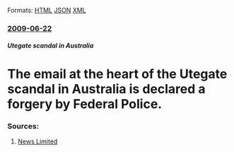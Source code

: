 
Formats: [HTML](/news/2009/06/22/the-email-at-the-heart-of-the-utegate-scandal-in-australia-is-declared-a-forgery-by-federal-police.html)  [JSON](/news/2009/06/22/the-email-at-the-heart-of-the-utegate-scandal-in-australia-is-declared-a-forgery-by-federal-police.json)  [XML](/news/2009/06/22/the-email-at-the-heart-of-the-utegate-scandal-in-australia-is-declared-a-forgery-by-federal-police.xml)  

### [2009-06-22](/news/2009/06/22/index.md)

##### Utegate scandal in Australia
#  The email at the heart of the Utegate scandal in Australia is declared a forgery by Federal Police. 




### Sources:

1. [News Limited](http://www.news.com.au/heraldsun/story/0,21985,25674429-661,00.html)
